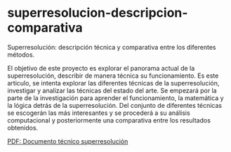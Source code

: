 # superresolucion-descripcion-comparativa
Superresolución: descripción técnica y comparativa entre los diferentes métodos.

El objetivo de este proyecto es explorar el panorama actual de la superresolución, describir de manera técnica su funcionamiento. Es este articulo, se intenta explorar las diferentes técnicas de la superresolución, investigar y analizar las técnicas del estado del arte. Se empezará por la parte de la investigación para aprender el funcionamiento, la matemática y la lógica detrás de la superresolución. Del conjunto de diferentes técnicas se escogerán las más interesantes y se procederá a su análisis computacional y posteriormente una comparativa entre los resultados obtenidos. 


[PDF: Documento técnico superresolución](https://github.com/im-mou/superresolucion-descripcion-comparativa/blob/main/Document-tecnico-superresolucion-descripcion-tecnica-comparativa.pdf)
